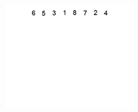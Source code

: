 ![img](https://github.com/cs-joy/Analysis-of-Algorithms/blob/main/sort/heapSort/Heapsort-example.gif)
